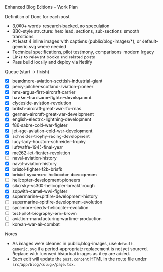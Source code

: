 Enhanced Blog Editions – Work Plan

Definition of Done for each post
- 3,000+ words, research-backed, no speculation
- BBC-style structure: hero lead, sections, sub-sections, smooth transitions
- At least 4 inline images with captions (public/blog-images/*), or default-generic.svg where needed
- Technical specifications, pilot testimony, comparisons, modern legacy
- Links to relevant books and related posts
- Pass build locally and deploy via Netlify

Queue (start → finish)
- [x] beardmore-aviation-scottish-industrial-giant
- [x] percy-pilcher-scotland-aviation-pioneer
- [x] hms-argus-first-aircraft-carrier
- [x] hawker-hurricane-fighter-development
- [x] clydeside-aviation-revolution
- [x] british-aircraft-great-war-rfc-rnas
- [x] german-aircraft-great-war-development
- [x] english-electric-lightning-development
- [x] f86-sabre-cold-war-fighter
- [x] jet-age-aviation-cold-war-development
- [x] schneider-trophy-racing-development
- [x] lucy-lady-houston-schneider-trophy
- [x] luftwaffe-1945-final-year
- [x] me262-jet-fighter-revolution
- [ ] naval-aviation-history
 - [x] naval-aviation-history
- [x] bristol-fighter-f2b-brisfit
- [x] bristol-sycamore-helicopter-development
 - [ ] helicopter-development-pioneers
- [x] sikorsky-vs300-helicopter-breakthrough
- [x] sopwith-camel-wwi-fighter
- [x] supermarine-spitfire-development-history
- [ ] supermarine-spitfire-development-evolution
- [ ] sycamore-seeds-helicopter-evolution
- [ ] test-pilot-biography-eric-brown
- [ ] aviation-manufacturing-wartime-production
- [ ] korean-war-air-combat

Notes
- As images were cleaned in public/blog-images, use `default-generic.svg` if a period-appropriate replacement is not yet sourced. Replace with licensed historical images as they are added.
- Each edit will update the `post.content` HTML in the route file under `src/app/blog/<slug>/page.tsx`.

